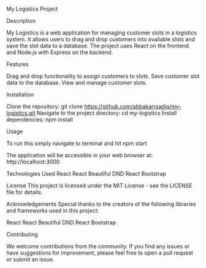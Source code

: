 My Logistics Project

Description

My Logistics is a web application for managing customer slots in a logistics system. It allows users to drag and drop customers into available slots and save the slot data to a database. The project uses React on the frontend and Node.js with Express on the backend.

Features

Drag and drop functionality to assign customers to slots.
Save customer slot data to the database.
View and manage customer slots.

Installation

Clone the repository: git clone https://github.com/abbakarrsadiq/my-logistics.git
Navigate to the project directory: cd my-logistics
Install dependencies: npm install

Usage

To run this simply navigate to terminal and hit npm start

The application will be accessible in your web browser at: http://localhost:3000

Technologies Used
React
React Beautiful DND
React Bootstrap

License
This project is licensed under the MIT License - see the LICENSE file for details.

Acknowledgements
Special thanks to the creators of the following libraries and frameworks used in this project:

React
React Beautiful DND
React Bootstrap

Contributing

We welcome contributions from the community. If you find any issues or have suggestions for improvement, please feel free to open a pull request or submit an issue.
